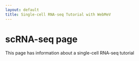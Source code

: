 ```yaml
---
layout: default
title: Single-cell RNA-seq Tutorial with WebMeV
---
```

# scRNA-seq page

This page has information about a single-cell RNA-seq tutorial
